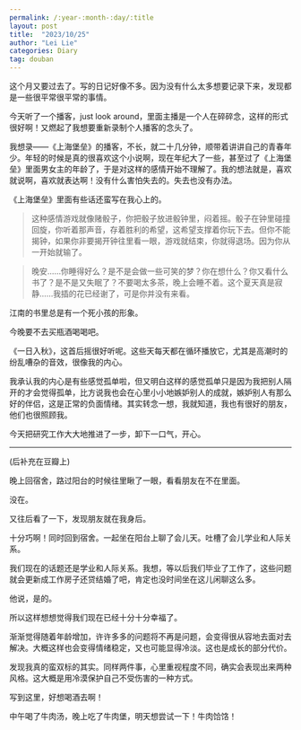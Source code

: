```yaml
---
permalink: /:year-:month-:day/:title
layout: post
title:  "2023/10/25"
author: "Lei Lie"
categories: Diary
tag: douban
---
```


这个月又要过去了。写的日记好像不多。因为没有什么太多想要记录下来，发现都是一些很平常很平常的事情。

今天听了一个播客，just look around，里面主播是一个人在碎碎念，这样的形式很好啊！又燃起了我想要重新录制个人播客的念头了。

我想录——《上海堡垒》的播客，不长，就二十几分钟，顺带着讲讲自己的青春年少。年轻的时候是真的很喜欢这个小说啊，现在年纪大了一些，甚至过了《上海堡垒》里面男女主的年龄了，于是对这样的感情开始不理解了。我的想法就是，喜欢就说啊，喜欢就表达啊！没有什么害怕失去的。失去也没有办法。

《上海堡垒》里面有些话还蛮写在我心上的。

> 这种感情游戏就像赌骰子，你把骰子放进骰钟里，闷着摇。骰子在钟里碰撞回旋，你听着那声音，存着胜利的希望，这希望支撑着你玩下去。但你不能揭钟，如果你非要揭开钟往里看一眼，游戏就结束，你就得退场。因为你从一开始就输了。

> 晚安……你睡得好么？是不是会做一些可笑的梦？你在想什么？你又看什么书了？是不是又失眠了？不要喝太多茶，晚上会睡不着。这个夏天真是寂静……我插的花已经谢了，可是你并没有来看。

江南的书里总是有一个死小孩的形象。

今晚要不去买瓶酒喝喝吧。

《一日入秋》，这首后摇很好听呢。这些天每天都在循环播放它，尤其是高潮时的纷乱嘈杂的音效，很像我的内心。

我承认我的内心是有些感觉孤单啦，但又明白这样的感觉孤单只是因为我把别人隔开的才会觉得孤单，比方说我也会在心里小小地嫉妒别人的成就，嫉妒别人有那么好的伴侣，这是正常的负面情绪。其实转念一想，我就知道，我也有很好的朋友，他们也很照顾我。

今天把研究工作大大地推进了一步，卸下一口气，开心。

---

(后补充在豆瓣上)

晚上回宿舍，路过阳台的时候往里瞅了一眼，看看朋友在不在里面。

没在。

又往后看了一下，发现朋友就在我身后。

十分巧啊！同时回到宿舍。一起坐在阳台上聊了会儿天。吐槽了会儿学业和人际关系。

我们现在的话题还是学业和人际关系。我想，等以后我们毕业了工作了，这些问题就会更新成工作房子还贷结婚了吧，肯定也没时间坐在这儿闲聊这么多。

他说，是的。

所以这样想想觉得我们现在已经十分十分幸福了。

渐渐觉得随着年龄增加，许许多多的问题将不再是问题，会变得很从容地去面对去解决。大概这样也会变得情绪稳定，又也可能显得冷淡。这也是成长的部分代价。

发现我真的蛮双标的其实。同样两件事，心里重视程度不同，确实会表现出来两种风格。这大概是用冷漠保护自己不受伤害的一种方式。

写到这里，好想喝酒去啊！

中午喝了牛肉汤，晚上吃了牛肉堡，明天想尝试一下！牛肉饸饹！